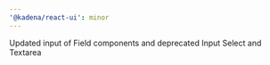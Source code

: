 ```yaml
---
'@kadena/react-ui': minor
---
```


Updated input of Field components and deprecated Input Select and Textarea

